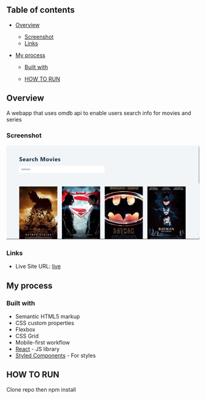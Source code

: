 ## Table of contents

- [Overview](#overview)
  - [Screenshot](#screenshot)
  - [Links](#links)
- [My process](#my-process)

  - [Built with](#built-with)

  - [HOW TO RUN](#useful-resources)

## Overview

A webapp that uses omdb api to enable users search info for movies and series

### Screenshot

![](./screenshot.png)

### Links

- Live Site URL: [ live](https://movie-look-up.netlify.app/)

## My process

### Built with

- Semantic HTML5 markup
- CSS custom properties
- Flexbox
- CSS Grid
- Mobile-first workflow
- [React](https://reactjs.org/) - JS library
- [Styled Components](https://styled-components.com/) - For styles

## HOW TO RUN

Clone repo then npm install
